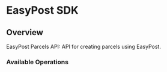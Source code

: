 # EasyPost SDK


## Overview

EasyPost Parcels API: API for creating parcels using EasyPost.

### Available Operations

